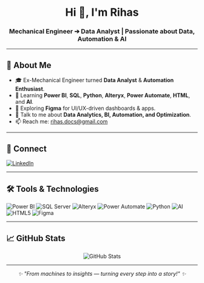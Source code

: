 <h1 align="center">Hi 👋, I'm Rihas</h1>
<h3 align="center">Mechanical Engineer ➔ Data Analyst | Passionate about Data, Automation & AI</h3>

---


## 🌟 About Me
- 🎓 Ex-Mechanical Engineer turned **Data Analyst** & **Automation Enthusiast**.
- 🚀 Learning **Power BI**, **SQL**, **Python**, **Alteryx**, **Power Automate**, **HTML**, and **AI**.
- 🎨 Exploring **Figma** for UI/UX-driven dashboards & apps.
- 💬 Talk to me about **Data Analytics, BI, Automation, and Optimization**.
- 📫 Reach me: [rihas.docs@gmail.com](mailto:rihas.docs@gmail.com)

---

## 🤝 Connect
[![LinkedIn](https://img.shields.io/badge/LinkedIn-0A66C2?style=for-the-badge&logo=linkedin&logoColor=white)](https://www.linkedin.com/in/rihasahmd/)

---

## 🛠️ Tools & Technologies


<p align="left">
  <img src="https://img.shields.io/badge/Power%20BI-F2C811?style=for-the-badge&logo=powerbi&logoColor=black" alt="Power BI" />
  <img src="https://img.shields.io/badge/SQL-4479A1?style=for-the-badge&logo=Microsoft%20SQL%20Server&logoColor=white" alt="SQL Server" />
  <img src="https://img.shields.io/badge/Alteryx-003B71?style=for-the-badge&logo=alteryx&logoColor=white" alt="Alteryx" />
  <img src="https://img.shields.io/badge/Power%20Automate-0066FF?style=for-the-badge&logo=Microsoft%20Power%20Automate&logoColor=white" alt="Power Automate" />
  <img src="https://img.shields.io/badge/Python-3776AB?style=for-the-badge&logo=python&logoColor=white" alt="Python" />
  <img src="https://img.shields.io/badge/Artificial%20Intelligence-00BFFF?style=for-the-badge&logo=openai&logoColor=white" alt="AI" />
  <img src="https://img.shields.io/badge/HTML5-E34F26?style=for-the-badge&logo=html5&logoColor=white" alt="HTML5" />
  <img src="https://img.shields.io/badge/Figma-F24E1E?style=for-the-badge&logo=figma&logoColor=white" alt="Figma" />
</p>

---


## 📈 GitHub Stats
<p align="center">
  <img src="https://github-readme-stats.vercel.app/api?username=rihaas&show_icons=true&theme=tokyonight" alt="GitHub Stats" />
</p>

---

<p align="center">
  <em>✨ "From machines to insights — turning every step into a story!" ✨</em>
</p>
